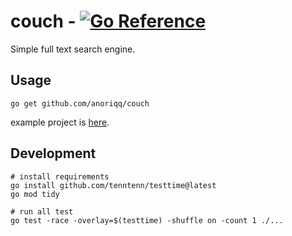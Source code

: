 # couch - [![Go Reference](https://pkg.go.dev/badge/github.com/anoriqq/couch.svg)](https://pkg.go.dev/github.com/anoriqq/couch)

Simple full text search engine.

## Usage

```shell
go get github.com/anoriqq/couch
```

example project is [here](https://github.com/anoriqq/couch-example).

## Development

```shell
# install requirements
go install github.com/tenntenn/testtime@latest
go mod tidy

# run all test
go test -race -overlay=$(testtime) -shuffle on -count 1 ./...
```

